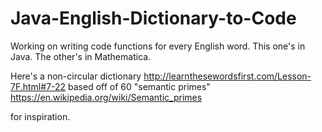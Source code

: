 # Java-English-Dictionary-to-Code
Working on writing code functions for every English word.  This one's in Java.  The other's in Mathematica.  

Here's a non-circular dictionary http://learnthesewordsfirst.com/Lesson-7F.html#7-22
based off of 60 "semantic primes"
https://en.wikipedia.org/wiki/Semantic_primes

for inspiration.
